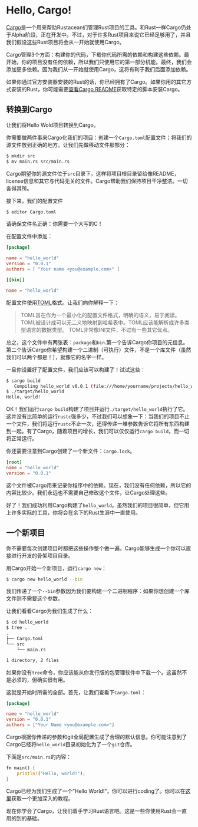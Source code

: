 # Hello, Cargo!
[Cargo](http://crates.io/)是一个用来帮助Rustacean们管理Rust项目的工具。和Rust一样Cargo仍处于Alpha阶段，正在开发中。不过，对于许多Rust项目来说它已经足够用了，并且我们假设这些Rust项目将会从一开始就使用Cargo。

Cargo管理3个方面：构建你的代码，下载你代码所需的依赖和构建这些依赖。最开始，你的项目没有任何依赖，所以我们只使用它的第一部分机能。最终，我们会添加更多依赖。因为我们从一开始就使用Cargo，这将有利于我们后面添加依赖。

如果你通过官方安装器安装的Rust的话，你已经拥有了Cargo。如果你用的其它方式安装的Rust，你可能需要[查看Cargo README](https://github.com/rust-lang/cargo#installing-cargo-from-nightlies)获取特定的脚本安装Cargo。

## 转换到Cargo
让我们将Hello Wold项目转换到Cargo。

你需要做两件事来Cargo化我们的项目：创建一个`Cargo.toml`配置文件；将我们的源文件放到正确的地方。让我们先做移动文件那部分：

```bash
$ mkdir src
$ mv main.rs src/main.rs
```

Cargo期望你的源文件位于`src`目录下。这样将项目根目录留给像README，license信息和其它与代码无关的文件。Cargo帮助我们保持项目干净整洁。一切各得其所。

接下来，我们的配置文件

```bash
$ editor Cargo.toml
```

请确保文件名正确：你需要一个大写的C！

在配置文件中添加：

```toml
[package]

name = "hello_world"
version = "0.0.1"
authors = [ "Your name <you@example.com>" ]

[[bin]]

name = "hello_world"
```

配置文件使用[TOML](https://github.com/toml-lang/toml)格式。让我们向你解释一下：

> TOML旨在作为一个最小化的配置文件格式，明确的语义，易于阅读。TOML被设计成可以无二义地映射到哈希表中。TOML应该能解析成许多类型语言的数据类型。
TOML非常像INI文件，不过有一些其它优点。

总之，这个文件中有两张表：`package`和`bin`.第一个告诉Cargo你项目的元信息。第二个告诉Cargo你希望构建一个二进制（可执行）文件，不是一个库文件（虽然我们可以两个都是！），就像它的名字一样。

一旦你设置好了配置文件，我们应该可以构建了！试试这些：

```bash
$ cargo build
   Compiling hello_world v0.0.1 (file:///home/yourname/projects/hello_world)
$ ./target/hello_world
Hello, world!
```

OK！我们运行`cargo build`构建了项目并运行`./target/hello_world`执行了它。这并没有比简单的运行`rustc`强多少，不过我们可以想象一下：当我们的项目不止一个文件，我们将运行`rustc`不止一次，还得传递一堆参数告诉它将所有东西构建到一起。有了Cargo，随着项目的增长，我们可以仅仅运行`cargo build`，而一切将正常运行。

你还需要注意到Cargo创建了一个新文件：`Cargo.lock`。

```toml
[root]
name = "hello_world"
version = "0.0.1"
```

这个文件被Cargo用来记录你程序中的依赖。现在，我们没有任何依赖，所以它的内容比较少。我们永远也不需要自己修改这个文件，让Cargo处理这些。

好了！我们成功利用Cargo构建了`hello_world`。虽然我们的项目很简单，但它用上许多实际的工具，你将会在余下的Rust生涯中一直使用。

## 一个新项目
你不需要每次创建项目时都把这些操作整个做一遍。Cargo能够生成一个你可以直接进行开发的骨架项目目录。

用Cargo开始一个新项目，运行`cargo new`：

```bash
$ cargo new hello_world --bin
```

我们传递了一个`--bin`参数因为我们要构建一个二进制程序：如果你想创建一个库文件则不需要这个参数。

让我们看看Cargo为我们生成了什么：

```bash
$ cd hello_world
$ tree .
.
├── Cargo.toml
└── src
    └── main.rs

1 directory, 2 files
```

如果你没有`tree`命令，你应该能从你发行版的包管理软件中下载一个。这虽然不是必须的，但确实很有用。

这就是开始时所需的全部。首先，让我们查看下`Cargo.toml`：

```toml
[package]

name = "hello_world"
version = "0.0.1"
authors = ["Your Name <you@example.com>"]
```

Cargo根据你传递的参数和git全局配置生成了合理的默认信息。你可能注意到了Cargo已经将`hello_world`目录初始化为了一个`git`仓库。

下面是`src/main.rs`的内容：

```rust
fn main() {
    println!("Hello, world!");
}
```

Cargo已经为我们生成了一个”Hello World!“，你可以进行coding了。你可以在[这里](http://doc.crates.io/guide.html)获取一个更加深入的教程。

现在你学会了Cargo，让我们着手学习Rust语言吧。这是一些你使用Rust会一直用的到的基础。
